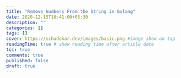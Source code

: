 ```yaml
---
title: "Remove Numbers From the String in Golang"
date: 2020-12-15T10:41:00+05:30
description: ""
categories: []
tags: []
cover: https://schadokar.dev/images/basic.png #image show on top
readingTime: true # show reading time after article date
toc: true
comments: true
published: false
draft: true
---
```

